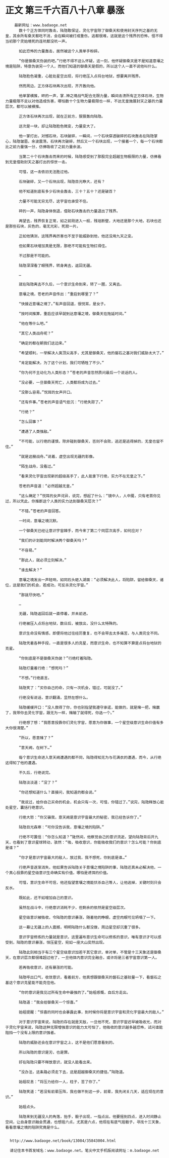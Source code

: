# 正文 第三千六百八十八章 暴涨
        最新网址：www.badaoge.net
          数十个正方体同时轰击，陆隐敢保证，灵化宇宙除了御桑天和使用封天序列之基的无皇，其余所有桑天都吃不消，会在瞬间被打成重伤，逃都很难，这就是这个残界的恐怖，怪不得当初那个灵始境死的连吭都没吭一声。
      
          如此恐怖的力量轰击，居然被这个人类单手粉碎。
      
          “你是御桑天伪装的吧。”行绝不得不这么怀疑，这一刻，他怀疑御桑天是不是知道意壤之境是陷阱，特意伪装另一个人，而他们知道的御桑天是假的，所以这个人一直不说他叫什么。
      
          陆隐脸色凝重，心脏处星空出现，将行绝压入点将台地狱，想要离开残界。
      
          然而周边，正方体石块再次出现，齐齐轰向他。
      
          他单掌横推，砰的一声，掌.神之境战气配合无限力量，瞬间击溃所有正方体石块，生物力量极限不足以对他造成伤害，哪怕数十个生物力量极限也一样，不达无皇施展封天之基的力量层次，都可以被横推。
      
          正方体石块再次出现，就在正前方，狠狠轰向陆隐。
      
          这次是一块，却让陆隐脸色微变，力量变大了。
      
          他一掌打出，对憾石块，石块破碎，一瞬间，一个石块穿透破碎的石块轰击在陆隐掌心，陆隐皱眉，余波震荡，石块再次破碎，然后又一个石块出现，一个接着一个，每一个石块都比之前力量强一分，仿佛吸收了之前力量余波。
      
          当第二十个石块轰击而来的时候，陆隐感受到了那股完全超越生物极限的力量，仿佛看到无皇借助封天之基打出的惊世一击。
      
          可惜，这一击依旧无法胜过他。
      
          石块破碎，又一个石块出现，陆隐目光睁大，还有？
      
          他不知道到底有多少石块会轰击，三十？五十？还是破百？
      
          力量不可能无穷无尽，这宇宙也承受不住。
      
          砰的一声，陆隐身体倒退，借助石块轰击的力量退出了残界。
      
          再望去，残界恢复正常，如之前刚进入一般，残垣断壁，大地还是那个大地，石块也还是那些石块，灰色的，毫无光彩，死寂一片。
      
          正如他猜测，这残界再厉害也不至于能威胁到他，他还没用九天之变。
      
          但如果石块增加真是无限，那绝不可能有生物扛得住。
      
          不过那是不可能的。
      
          陆隐深深看了眼残界，转身离去，返回无疆。
      
          …
      
          就在陆隐离去不久后，一个意识生命到来，转了一圈，又离去。
      
          意壤之境，苍老的声音传出：“重启到哪里了？”
      
          “快接近意壤之境了。”有声音回道，很悦耳，是女子。
      
          “按时间推算，重启应该早就到达意壤之境，御桑天在拖延时间。”
      
          “他在等什么吧。”
      
          “其它人类战舟呢？”
      
          “确定的都在朝我们这边来。”
      
          “希望顺利，一举解决人类顶尖高手，尤其是御桑天，他的磐石之基对我们威胁太大了。”
      
          “肯定能解决，为了这个计划，我们可牺牲了不少。”
      
          “你为何不主动化为人类形态？”苍老的声音忽然质问最后一个说话的人。
      
          “没必要，一旦御桑天死亡，人类都将成为过去。”
      
          “没那么容易。”悦耳的女声开口。
      
          “还有件事。”苍老的声音语气低沉：“行绝失踪了。”
      
          “行绝？”
      
          “怎么回事？”
      
          “遭遇了人类强敌。”
      
          “不可能，以行绝的谨慎，除非碰到御桑天，否则不会败，逃还是逃得掉的，无皇也留不住。”
      
          “就是这艘战舟。”说着，虚空出现无疆的影像。
      
          “陌生战舟，没看过。”
      
          “看来灵化宇宙出现新的超级高手了，此人能拿下行绝，实力不在无皇之下。”
      
          苍老的声音道：“必然超越无皇。”
      
          “这么确定？”悦耳的女声诧异，说完，想起了什么：“镜中人，人中魇，只有老首你见过，所以凭此，你推断这个人类的实力达到御桑天层次？”
      
          “不错。”苍老的声音回答。
      
          一时间，意壤之境沉默。
      
          一个御桑天已经让意识宇宙棘手，而今来了第二个同层次高手，如何应对？
      
          “我们的计划能同时解决两个御桑天吗？”
      
          “不容易。”
      
          “那此人，就必须立刻解决。”
      
          “谁去解决？”
      
          意壤之境发出一声轻响，如同石头砸入湖面：“必须解决此人，将陷阱，留给御桑天，诸位，这是我们的机会，若成功，可反杀灵化宇宙。”
      
          “那就尽快吧。”
      
          …
      
          无疆，陆隐返回后就一直停着，并未前进。
      
          行绝被压入点将台地狱，数日后，被放出，没什么太特殊的。
      
          意识生命没有情感，即便将他过往经历重复，也不会带去太多痛苦，与人类完全不同。
      
          陆隐凭着各种手段，一直是很多人的克星，而意识生命，也不知算不算是点将台地狱的克星。
      
          “你到底是不是御桑天伪装？”行绝盯着陆隐。
      
          陆隐打量着行绝：“想死吗？”
      
          “不想。”行绝直言。
      
          陆隐笑了：“买你自己的命，只有一次机会，错过，可就没了。”
      
          行绝没有说话，意识翻涌，显然在想什么。
      
          陆隐缓缓开口：“没人救得了你，你也别指望我遵守承诺，能做的，就是赌一把，赌赢了，我带你去灵化宇宙，跟无为一样，赌输了就得死，你选一个。”
      
          行绝想了想：“我愿意投靠你们灵化宇宙，愿意为你做事，一个星空级意识生命价值有多大你很清楚。”
      
          “所以，愿意赌了？”
      
          “意天阙，在树下…”
      
          每个意识生命进入意天阙遭遇的都不同，陆隐得知无为与花满衣的遭遇，而今，从行绝这得知了他的遭遇。
      
          不久后，行绝说完。
      
          陆隐淡淡道：“没了？”
      
          “你还想知道什么？直接问，我知道的都会说。”
      
          “我说过，给你自己买命的机会，机会只有一次，可惜，你错过了。”说完，陆隐释放心脏处星空，囊括行绝意识。
      
          行绝大怒：“你又骗我，意天阙是意识宇宙最大的秘密，我已经告诉你了。”
      
          陆隐目光森寒：“可你没告诉我，意壤之境的陷阱。”
      
          行绝不可置信：“你怎么知道？”陡然间，他察觉自己的意识流逝，望向陆隐背后开九天，也看到了意识星球转动，骇然：“吸，吸收意识，你能吸收我们的意识？怎么可能？你到底是谁？”
      
          “你才是意识宇宙最大的敌人，放过我，我不想死，你到底是谁…”
      
          行绝声音逐渐消失，他如果告诉陆隐关于意壤之境陷阱的事，陆隐还真未必解决他，一个真心投靠的星空级意识生命确实有价值，哪怕是诱饵的价值。
      
          可惜，意识生命不可信，他还指望意壤之境能伏杀自己等人，让他逃掉，关键时刻只会反水。
      
          既如此，还不如增加自己的意识。
      
          虽然在战斗中，行绝意识消耗不少，但剩余的依然是星空级层次。
      
          星空级意识被吸收，令陆隐的意识暴涨，随着他的睁眼，虚空肉眼可见坍塌了一下。
      
          这一幕让无疆上的人震撼，明明陆隐什么都没做，周边星空却沉重了很多。
      
          意识宇宙修炼的力量就是意识，这里遍布意识生命可以修炼的意识，唯有意识才可以感受到，陆隐的意识暴涨，恒压星空，宛如一座大山突然出现。
      
          陆隐此刻相当于有三个星空级意识加若干其它意识，单对单，不管是十三天象还是御桑天，在意识层次都很难超过他了，一旦他体内意识完全融合，或许将是三者宇宙意识第一人。
      
          若再吸收意识，还有暴涨的可能。
      
          陆隐呼出口气，收敛意识，看着前方，他真想跟御桑天的磐石之基较量一下，看磐石之基这个意识克星能不能克住他。
      
          “你的意识是我见过所有生命中最强的了。”始祖感慨，自后方走出。
      
          陆隐道：“我会给御桑天一个惊喜。”
      
          始祖提醒：“惊喜的同时也会暴露此事，到时候你将是意识宇宙和灵化宇宙最大的敌人。”
      
          对于意识宇宙来说，陆隐的存在就是天敌，一旦他不死，意识宇宙迟早被吸收光，而对于灵化宇宙来说，陆隐这种无限增强意识的能力太可怕了，他吸收的意识越多越恐怖，试问谁能阻挡一个没有上限的意识强者。
      
          陆隐的威胁还会在意识宇宙之上，这不是他们愿意看到的。
      
          所以陆隐的意识是刃，也是罪。
      
          好在陆隐只要不释放意识，就没人能看出来。
      
          “没办法，这条路必须走下去，这是超越御桑天的捷径。”陆隐道。
      
          始祖叹息：“将压力给你一人，柱子，苦了你了。”
      
          陆隐笑道：“若没有前辈压阵，我也做不到这一步，前辈，我先闭关几天，适应现在的意识。”
      
          始祖点头。
      
          陆隐来到无疆没人的角落，抬手，骰子出现，一指点出，他要摇到四点，进入时间静止空间，让自身意识融会贯通，也想摇六点，尤其是六点，他现在有底气摇骰子，寻找十三天象，看看意壤之境的陷阱究竟是什么。
      
      
      http://www.badaoge.net/book/13084/35843004.html
      
      请记住本书首发域名：www.badaoge.net。笔尖中文手机版阅读网址：m.badaoge.net